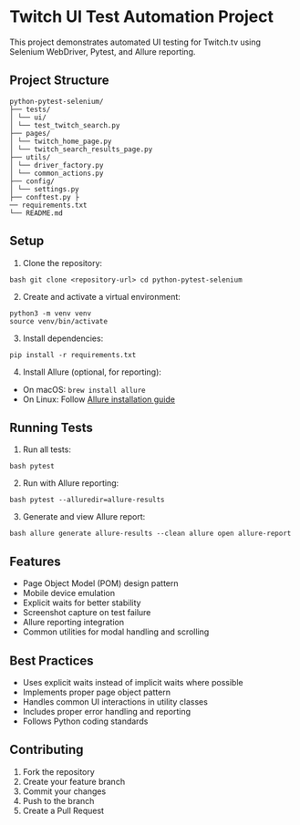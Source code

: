 # Twitch UI Test Automation Project

This project demonstrates automated UI testing for Twitch.tv using Selenium WebDriver, Pytest, and Allure reporting.

## Project Structure
```
python-pytest-selenium/ 
├── tests/ 
│ └── ui/ 
│ └── test_twitch_search.py 
├── pages/ 
│ └── twitch_home_page.py 
│ └── twitch_search_results_page.py 
├── utils/ 
│ └── driver_factory.py 
│ └── common_actions.py 
├── config/ 
│ └── settings.py 
├── conftest.py ├
── requirements.txt 
└── README.md
``` 

## Setup

1. Clone the repository:
```
bash git clone <repository-url> cd python-pytest-selenium
``` 

2. Create and activate a virtual environment:
```
python3 -m venv venv
source venv/bin/activate
``` 

3. Install dependencies:
```
pip install -r requirements.txt
``` 

4. Install Allure (optional, for reporting):
- On macOS: `brew install allure`
- On Linux: Follow [Allure installation guide](https://docs.qameta.io/allure/#_installing_a_commandline)

## Running Tests

1. Run all tests:
```
bash pytest
``` 

2. Run with Allure reporting:
```
bash pytest --alluredir=allure-results
``` 

3. Generate and view Allure report:
```
bash allure generate allure-results --clean allure open allure-report
``` 

## Features

- Page Object Model (POM) design pattern
- Mobile device emulation
- Explicit waits for better stability
- Screenshot capture on test failure
- Allure reporting integration
- Common utilities for modal handling and scrolling

## Best Practices

- Uses explicit waits instead of implicit waits where possible
- Implements proper page object pattern
- Handles common UI interactions in utility classes
- Includes proper error handling and reporting
- Follows Python coding standards

## Contributing

1. Fork the repository
2. Create your feature branch
3. Commit your changes
4. Push to the branch
5. Create a Pull Request
```